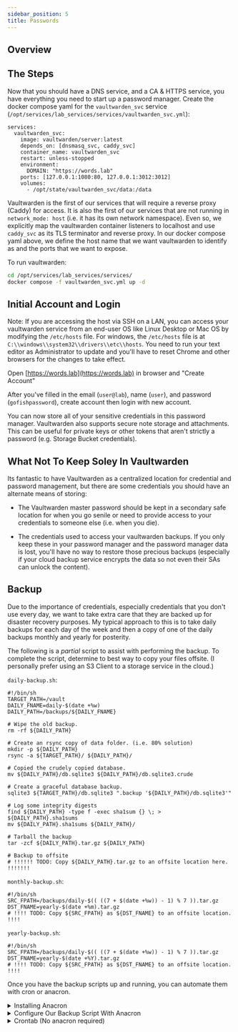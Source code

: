 ```yaml
---
sidebar_position: 5
title: Passwords
---
```


## Overview

## The Steps

Now that you should have a DNS service, and a CA & HTTPS service, you have everything you need to start up a password manager. Create the docker compose yaml for the `vaultwarden_svc` service (`/opt/services/lab_services/services/vaultwarden_svc.yml`):

```
services:
  vaultwarden_svc:
    image: vaultwarden/server:latest
    depends_on: [dnsmasq_svc, caddy_svc]
    container_name: vaultwarden_svc
    restart: unless-stopped
    environment:
      DOMAIN: "https://words.lab"
    ports: [127.0.0.1:1080:80, 127.0.0.1:3012:3012]
    volumes:
      - /opt/state/vaultwarden_svc/data:/data
```

Vaultwarden is the first of our services that will require a reverse proxy (Caddy) for access. It is also the first of our services that are not running in `network_mode: host` (i.e. it has its own network namespace). Even so, we explicitly map the vaultwarden container listeners to localhost and use `caddy_svc` as its TLS terminator and reverse proxy. In our docker compose yaml above, we define the host name that we want vaultwarden to identify as and the ports that we want to expose.

To run vaultwarden:

```sh
cd /opt/services/lab_services/services/
docker compose -f vaultwarden_svc.yml up -d
```

## Initial Account and Login

Note: If you are accessing the host via SSH on a LAN, you can access your vaultwarden service from an end-user OS like Linux Desktop or Mac OS by modifying the `/etc/hosts` file. For windows, the `/etc/hosts` file is at `C:\\windows\\system32\\drivers\\etc\\hosts`. You need to run your text editor as Administrator to update and you'll have to reset Chrome and other browsers for the changes to take effect.

Open [https://words.lab](https://words.lab) in browser and "Create Account"

After you've filled in the email (`user@lab`), name (`user`), and password (`gofishpassword`), create account then login with new account.

You can now store all of your sensitive credentials in this password manager. Vaultwarden also supports secure note storage and attachments. This can be useful for private keys or other tokens that aren't strictly a password (e.g. Storage Bucket credentials).

## What Not To Keep Soley In Vaultwarden

Its fantastic to have Vaultwarden as a centralized location for credential and password management, but there are some credentials you should have an alternate means of storing:

- The Vaultwarden master password should be kept in a secondary safe location for when you go senile or need to provide access to your credentials to someone else (i.e. when you die).

- The credentials used to access your vaultwarden backups. If you only keep these in your password manager and the password manager data is lost, you'll have no way to restore those precious backups (especially if your cloud backup service encrypts the data so not even their SAs can unlock the content).

## Backup

Due to the importance of credentials, especially credentials that you don't use every day, we want to take extra care that they are backed up for disaster recovery purposes. My typical approach to this is to take daily backups for each day of the week and then a copy of one of the daily backups monthly and yearly for posterity.

The following is a *partial* script to assist with performing the backup. To complete the script, determine to best way to copy your files offsite. (I personally prefer using an S3 Client to a storage service in the cloud.)

`daily-backup.sh`:

```
#!/bin/sh
TARGET_PATH=/vault
DAILY_FNAME=daily-$(date +%w)
DAILY_PATH=/backups/${DAILY_FNAME}

# Wipe the old backup.
rm -rf ${DAILY_PATH}

# Create an rsync copy of data folder. (i.e. 80% solution)
mkdir -p ${DAILY_PATH}
rsync -a ${TARGET_PATH}/ ${DAILY_PATH}/

# Copied the crudely copied database.
mv ${DAILY_PATH}/db.sqlite3 ${DAILY_PATH}/db.sqlite3.crude

# Create a graceful database backup.
sqlite3 ${TARGET_PATH}/db.sqlite3 ".backup '${DAILY_PATH}/db.sqlite3'"

# Log some integrity digests
find ${DAILY_PATH} -type f -exec sha1sum {} \; > ${DAILY_PATH}.sha1sums
mv ${DAILY_PATH}.sha1sums ${DAILY_PATH}/

# Tarball the backup
tar -zcf ${DAILY_PATH}.tar.gz ${DAILY_PATH}

# Backup to offsite
# !!!!!! TODO: Copy ${DAILY_PATH}.tar.gz to an offsite location here. !!!!!!!
```

`monthly-backup.sh`:

```
#!/bin/sh
SRC_FPATH=/backups/daily-$(( ((7 + $(date +%w)) - 1) % 7 )).tar.gz
DST_FNAME=yearly-$(date +%m).tar.gz
# !!!! TODO: Copy ${SRC_FPATH} as ${DST_FNAME} to an offsite location. !!!!
```

`yearly-backup.sh`:

```
#!/bin/sh
SRC_FPATH=/backups/daily-$(( ((7 + $(date +%w)) - 1) % 7 )).tar.gz
DST_FNAME=yearly-$(date +%Y).tar.gz
# !!!! TODO: Copy ${SRC_FPATH} as ${DST_FNAME} to an offsite location. !!!!
```

Once you have the backup scripts up and running, you can automate them with cron or anacron.

<details>
<summary>Installing Anacron</summary>

- Install anacron (or cronie) with package manager.

- Setup some anacron environment pre-reqs:

   ```sh
   mkdir /var/spool/anacron
   mkdir -p /etc/periodic/{15min,hourly,daily,weekly,monthly}
   ln -s /usr/sbin/anacron /etc/periodic/hourly/anacron
   ```

- Create `/etc/crontab` file.

   ```
   # do daily/weekly/monthly maintenance
   # min   hour    day     month   weekday command
   */15    *       *       *       *       run-parts /etc/periodic/15min
   0       *       *       *       *       run-parts /etc/periodic/hourly
   # daily, weekly, and monthly jobs run from anacron (/etc/anacrontab)
   ```

- Create `/etc/anacrontab` file:

   ```anacrontab
   1 0 cron.daily run-parts /etc/periodic/daily
   7 0 cron.weekly run-parts /etc/periodic/weekly
   30 0 cron.monthly run-parts /etc/periodic/monthly
   ```

</details>

<details>
<summary>Configure Our Backup Script With Anacron</summary>

```
ln -s /backups/daily-backup.sh /etc/periodic/daily/daily-backup.sh
ln -s /backups/monthly-backup.sh /etc/periodic/monthly/monthly-backup.sh
ln -s /backups/yearly-backup.sh /etc/periodic/monthly/yearly-backup.sh
```

</details>

<details>
<summary>Crontab (No anacron required)</summary>

```crontab
# At 04:05
# Daily performed twice incase we're updating or something.
5 4,20 * * * /backups/daily-backup.sh
# At 05:05 on day-of-month 7
# Monthly performed twice incase we're updating or something.
5 5 7,22 * * /backups/monthly-backup.sh
# At 05:05 on day-of-month 7 in Jan, May, Sep
# Yearly performed three times incase we're updating or something.
5 5 7 1,5,9 *4 /backups/yearly-backup.sh
```

</details>


